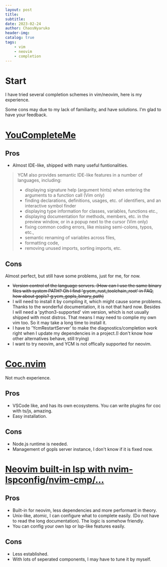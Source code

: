 ```yaml
---
layout: post
title: 
subtitle: 
date: 2023-02-24
author: ChaosNyaruko
header-img: 
catalog: true
tags:
    - vim
    - neovim
    - completion
---
```

# Start
I have tried several completion schemes in vim/neovim, here is my experience. 

Some cons may due to my lack of familiarity, and have solutions. I'm glad to have your feedback.
# [YouCompleteMe](https://github.com/ycm-core/YouCompleteMe)

## Pros
- Almost IDE-like, shipped with many useful funtionalities. 
> YCM also provides semantic IDE-like features in a number of languages, including:
>-  displaying signature help (argument hints) when entering the arguments to a function call (Vim only)
>-  finding declarations, definitions, usages, etc. of identifiers, and an interactive symbol finder
>-  displaying type information for classes, variables, functions etc.,
>-  displaying documentation for methods, members, etc. in the preview window, or in a popup next to the cursor (Vim only)
>-  fixing common coding errors, like missing semi-colons, typos, etc.,
>-  semantic renaming of variables across files,
>-  formatting code,
>-  removing unused imports, sorting imports, etc.

## Cons
Almost perfect, but still have some problems, just for me, for now.
- ~~Version control of the language servers. (How can I use the same binary files with system PATH? Oh I find 'g:ycm_rust_toolchain_root' in FAQ, how about gopls? g:ycm_gopls_binary_path)~~
- I will need to install it by compiling it, which might cause some problems. Thanks to the wonderful documentation, it is not that hard now. Besides I will need a 'python3-supported' vim version, which is not usually shipped with most distros. That means I may need to complie my own vim too. So it may take a long time to install it.
- I have to 'YcmRestartServer' to make the diagnostics/completion work right when I update my dependencies in a project.(I don't know how other alternatives behave, still trying)
- I want to try neovim, and YCM is not offically supported for neovim.

# [Coc.nvim](https://github.com/neoclide/coc.nvim)
Not much experience.
## Pros
- VSCode like, and has its own ecosystems. You can write plugins for coc with ts/js, amazing.
- Easy installation.

## Cons
- Node.js runtime is needed.
- Management of gopls server instance, I don't know if it is fixed now.

# [Neovim built-in lsp with nvim-lspconfig/nvim-cmp/...](https://github.com/neovim/nvim-lspconfig)
## Pros
- Built-in for neovim, less dependencies and more performant in theory.
- Unix-like, atomic, I can configure what to complete easily. (Do not have to read the long documentation). The logic is somehow friendly.
- You can config your own lsp or lsp-like features easily.

## Cons
- Less established.
- With lots of seperated components, I may have to tune it by myself.

